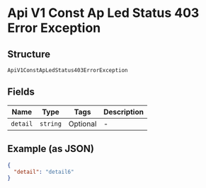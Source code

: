 
# Api V1 Const Ap Led Status 403 Error Exception

## Structure

`ApiV1ConstApLedStatus403ErrorException`

## Fields

| Name | Type | Tags | Description |
|  --- | --- | --- | --- |
| `detail` | `string` | Optional | - |

## Example (as JSON)

```json
{
  "detail": "detail6"
}
```

